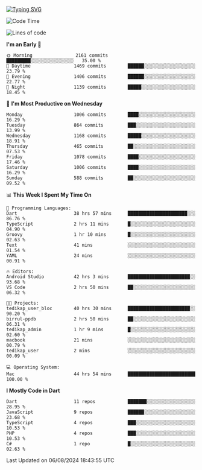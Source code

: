 
<a href="https://git.io/typing-svg"><img src="https://readme-typing-svg.demolab.com?font=Source+Code+Pro&pause=1000&random=false&width=435&lines=Hey+%F0%9F%A5%B6+iam+Yaskraz" alt="Typing SVG" /></a>
<!--START_SECTION:waka-->
![Code Time](http://img.shields.io/badge/Code%20Time-435%20hrs%2021%20mins-blue)

![Lines of code](https://img.shields.io/badge/From%20Hello%20World%20I%27ve%20Written-3.5%20million%20lines%20of%20code-blue)

**I'm an Early 🐤** 

```text
🌞 Morning                2161 commits        █████████░░░░░░░░░░░░░░░░   35.00 % 
🌆 Daytime                1469 commits        ██████░░░░░░░░░░░░░░░░░░░   23.79 % 
🌃 Evening                1406 commits        ██████░░░░░░░░░░░░░░░░░░░   22.77 % 
🌙 Night                  1139 commits        █████░░░░░░░░░░░░░░░░░░░░   18.45 % 
```
📅 **I'm Most Productive on Wednesday** 

```text
Monday                   1006 commits        ████░░░░░░░░░░░░░░░░░░░░░   16.29 % 
Tuesday                  864 commits         ███░░░░░░░░░░░░░░░░░░░░░░   13.99 % 
Wednesday                1168 commits        █████░░░░░░░░░░░░░░░░░░░░   18.91 % 
Thursday                 465 commits         ██░░░░░░░░░░░░░░░░░░░░░░░   07.53 % 
Friday                   1078 commits        ████░░░░░░░░░░░░░░░░░░░░░   17.46 % 
Saturday                 1006 commits        ████░░░░░░░░░░░░░░░░░░░░░   16.29 % 
Sunday                   588 commits         ██░░░░░░░░░░░░░░░░░░░░░░░   09.52 % 
```


📊 **This Week I Spent My Time On** 

```text
💬 Programming Languages: 
Dart                     38 hrs 57 mins      ██████████████████████░░░   86.76 % 
TypeScript               2 hrs 11 mins       █░░░░░░░░░░░░░░░░░░░░░░░░   04.90 % 
Groovy                   1 hr 10 mins        █░░░░░░░░░░░░░░░░░░░░░░░░   02.63 % 
Text                     41 mins             ░░░░░░░░░░░░░░░░░░░░░░░░░   01.54 % 
YAML                     24 mins             ░░░░░░░░░░░░░░░░░░░░░░░░░   00.91 % 

🔥 Editors: 
Android Studio           42 hrs 3 mins       ███████████████████████░░   93.68 % 
VS Code                  2 hrs 50 mins       ██░░░░░░░░░░░░░░░░░░░░░░░   06.32 % 

🐱‍💻 Projects: 
tedikap_user_bloc        40 hrs 30 mins      ███████████████████████░░   90.20 % 
birrul-ppdb              2 hrs 50 mins       ██░░░░░░░░░░░░░░░░░░░░░░░   06.31 % 
tedikap_admin            1 hr 9 mins         █░░░░░░░░░░░░░░░░░░░░░░░░   02.60 % 
macbook                  21 mins             ░░░░░░░░░░░░░░░░░░░░░░░░░   00.79 % 
tedikap_user             2 mins              ░░░░░░░░░░░░░░░░░░░░░░░░░   00.09 % 

💻 Operating System: 
Mac                      44 hrs 54 mins      █████████████████████████   100.00 % 
```

**I Mostly Code in Dart** 

```text
Dart                     11 repos            ███████░░░░░░░░░░░░░░░░░░   28.95 % 
JavaScript               9 repos             ██████░░░░░░░░░░░░░░░░░░░   23.68 % 
TypeScript               4 repos             ███░░░░░░░░░░░░░░░░░░░░░░   10.53 % 
PHP                      4 repos             ███░░░░░░░░░░░░░░░░░░░░░░   10.53 % 
C#                       1 repo              █░░░░░░░░░░░░░░░░░░░░░░░░   02.63 % 
```




 Last Updated on 06/08/2024 18:43:55 UTC
<!--END_SECTION:waka-->
